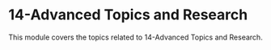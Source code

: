 # 14-Advanced Topics and Research

This module covers the topics related to 14-Advanced Topics and Research.